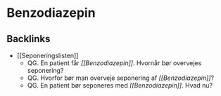 # Benzodiazepin

## Backlinks
* [[Seponeringslisten]]
	* QG. En patient får *[[Benzodiazepin]]*. Hvornår bør overvejes seponering? 
	* QG. Hvorfor bør man overveje seponering af *[[Benzodiazepin]]*? 
	* QG. En patient bør seponeres med *[[Benzodiazepin]]*. Hvad nu?

<!-- {BearID:8981DF53-486A-4C18-8A0F-431879E551FB-17080-0000373119C5954A} -->
